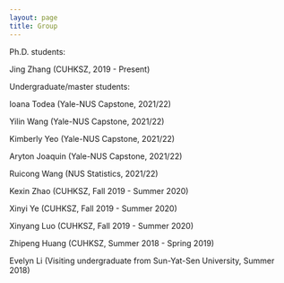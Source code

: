 ```yaml
---
layout: page
title: Group
---
```


Ph.D. students:

Jing Zhang (CUHKSZ, 2019 - Present)

Undergraduate/master students:

Ioana Todea (Yale-NUS Capstone, 2021/22)

Yilin Wang (Yale-NUS Capstone, 2021/22)

Kimberly Yeo (Yale-NUS Capstone, 2021/22)

Aryton Joaquin (Yale-NUS Capstone, 2021/22)

Ruicong Wang (NUS Statistics, 2021/22)

Kexin Zhao (CUHKSZ, Fall 2019 - Summer 2020)

Xinyi Ye (CUHKSZ, Fall 2019 - Summer 2020)

Xinyang Luo (CUHKSZ, Fall 2019 - Summer 2020)

Zhipeng Huang (CUHKSZ, Summer 2018 - Spring 2019)

Evelyn Li (Visiting undergraduate from Sun-Yat-Sen University, Summer 2018)
